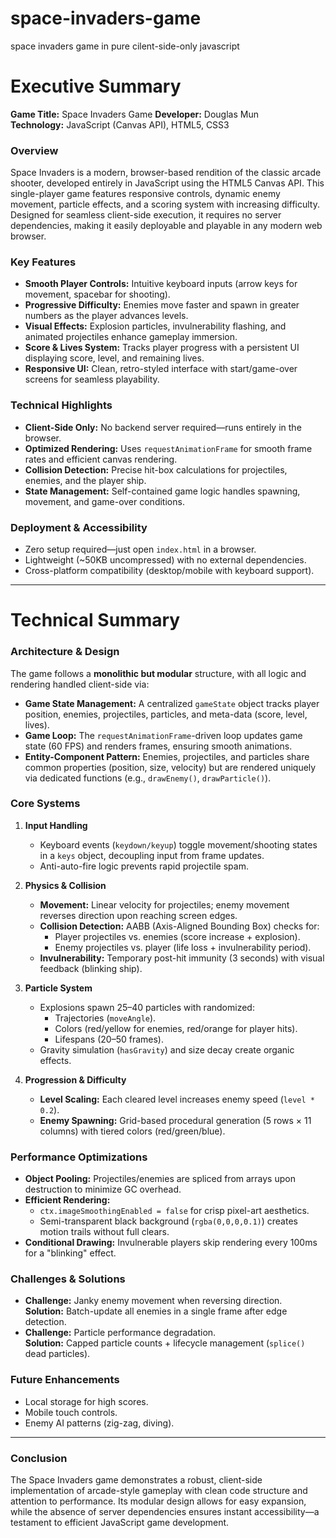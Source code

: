# space-invaders-game
space invaders game in pure cilent-side-only javascript

# **Executive Summary**  

**Game Title:** Space Invaders Game
**Developer:** Douglas Mun  
**Technology:** JavaScript (Canvas API), HTML5, CSS3  

### **Overview**  
Space Invaders is a modern, browser-based rendition of the classic arcade shooter, developed entirely in JavaScript using the HTML5 Canvas API. This single-player game features responsive controls, dynamic enemy movement, particle effects, and a scoring system with increasing difficulty. Designed for seamless client-side execution, it requires no server dependencies, making it easily deployable and playable in any modern web browser.  

### **Key Features**  
- **Smooth Player Controls:** Intuitive keyboard inputs (arrow keys for movement, spacebar for shooting).  
- **Progressive Difficulty:** Enemies move faster and spawn in greater numbers as the player advances levels.  
- **Visual Effects:** Explosion particles, invulnerability flashing, and animated projectiles enhance gameplay immersion.  
- **Score & Lives System:** Tracks player progress with a persistent UI displaying score, level, and remaining lives.  
- **Responsive UI:** Clean, retro-styled interface with start/game-over screens for seamless playability.  

### **Technical Highlights**  
- **Client-Side Only:** No backend server required—runs entirely in the browser.  
- **Optimized Rendering:** Uses `requestAnimationFrame` for smooth frame rates and efficient canvas rendering.  
- **Collision Detection:** Precise hit-box calculations for projectiles, enemies, and the player ship.  
- **State Management:** Self-contained game logic handles spawning, movement, and game-over conditions.  

### **Deployment & Accessibility**  
- Zero setup required—just open `index.html` in a browser.  
- Lightweight (~50KB uncompressed) with no external dependencies.  
- Cross-platform compatibility (desktop/mobile with keyboard support).  

---

# **Technical Summary**  

### **Architecture & Design**  
The game follows a **monolithic but modular** structure, with all logic and rendering handled client-side via:  
- **Game State Management:** A centralized `gameState` object tracks player position, enemies, projectiles, particles, and meta-data (score, level, lives).  
- **Game Loop:** The `requestAnimationFrame`-driven loop updates game state (60 FPS) and renders frames, ensuring smooth animations.  
- **Entity-Component Pattern:** Enemies, projectiles, and particles share common properties (position, size, velocity) but are rendered uniquely via dedicated functions (e.g., `drawEnemy()`, `drawParticle()`).  

### **Core Systems**  
1. **Input Handling**  
   - Keyboard events (`keydown/keyup`) toggle movement/shooting states in a `keys` object, decoupling input from frame updates.  
   - Anti-auto-fire logic prevents rapid projectile spam.  

2. **Physics & Collision**  
   - **Movement:** Linear velocity for projectiles; enemy movement reverses direction upon reaching screen edges.  
   - **Collision Detection:** AABB (Axis-Aligned Bounding Box) checks for:  
     - Player projectiles vs. enemies (score increase + explosion).  
     - Enemy projectiles vs. player (life loss + invulnerability period).  
   - **Invulnerability:** Temporary post-hit immunity (3 seconds) with visual feedback (blinking ship).  

3. **Particle System**  
   - Explosions spawn 25–40 particles with randomized:  
     - Trajectories (`moveAngle`).  
     - Colors (red/yellow for enemies, red/orange for player hits).  
     - Lifespans (20–50 frames).  
   - Gravity simulation (`hasGravity`) and size decay create organic effects.  

4. **Progression & Difficulty**  
   - **Level Scaling:** Each cleared level increases enemy speed (`level * 0.2`).  
   - **Enemy Spawning:** Grid-based procedural generation (5 rows × 11 columns) with tiered colors (red/green/blue).  

### **Performance Optimizations**  
- **Object Pooling:** Projectiles/enemies are spliced from arrays upon destruction to minimize GC overhead.  
- **Efficient Rendering:**  
  - `ctx.imageSmoothingEnabled = false` for crisp pixel-art aesthetics.  
  - Semi-transparent black background (`rgba(0,0,0,0.1)`) creates motion trails without full clears.  
- **Conditional Drawing:** Invulnerable players skip rendering every 100ms for a "blinking" effect.  

### **Challenges & Solutions**  
- **Challenge:** Janky enemy movement when reversing direction.  
  **Solution:** Batch-update all enemies in a single frame after edge detection.  
- **Challenge:** Particle performance degradation.  
  **Solution:** Capped particle counts + lifecycle management (`splice()` dead particles).  

### **Future Enhancements**  
- Local storage for high scores.  
- Mobile touch controls.  
- Enemy AI patterns (zig-zag, diving).  

---

### **Conclusion**  
The Space Invaders game demonstrates a robust, client-side implementation of arcade-style gameplay with clean code structure and attention to performance. Its modular design allows for easy expansion, while the absence of server dependencies ensures instant accessibility—a testament to efficient JavaScript game development.  

